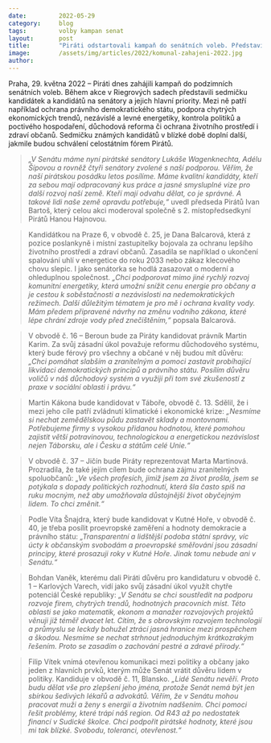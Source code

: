 ```yaml
---
date:         2022-05-29
category:     blog
tags:         volby kampan senat
layout:       post
title:        "Piráti odstartovali kampaň do senátních voleb. Představili první sedmičku kandidátů a kandidátek i jejich priority"
image:        /assets/img/articles/2022/komunal-zahajeni-2022.jpg
author:       
---
```


Praha, 29. května 2022 – Piráti dnes zahájili kampaň do podzimních senátních voleb. Během akce v Riegrových sadech představili sedmičku kandidátek a kandidátů na senátory a jejich hlavní priority. Mezi ně patří například ochrana právního demokratického státu, podpora chytrých ekonomických trendů, nezávislé a levné energetiky, kontrola politiků a poctivého hospodaření, důchodová reforma či ochrana životního prostředí i zdraví občanů.  Sedmičku známých kandidátů v blízké době doplní další, jakmile budou schválení celostátním fórem Pirátů. 

> *„V Senátu máme nyní pirátské senátory Lukáše Wagenknechta, Adélu Šípovou a rovněž čtyři senátory zvolené s naší podporou. Věřím, že naší pirátskou posádku letos posílíme. Máme kvalitní kandidáty, kteří za sebou mají odpracovaný kus práce a jasné smysluplné vize pro další rozvoj naší země. Kteří mají odvahu dělat, co je správné. A takové lidi naše země opravdu potřebuje,“* uvedl předseda Pirátů Ivan Bartoš, který celou akci moderoval společně s 2. místopředsedkyní Pirátů Hanou Hajnovou.  

> Kandidátkou na Praze 6, v obvodě č. 25, je Dana Balcarová, která z pozice poslankyně i místní zastupitelky bojovala za ochranu lepšího životního prostředí a zdraví občanů. Zasadila se například o ukončení spalování uhlí v energetice do roku 2033 nebo zákaz klecového chovu slepic. I jako senátorka se hodlá zasazovat o moderní a ohleduplnou společnost. *„Chci podporovat mimo jiné rychlý rozvoj komunitní energetiky, která umožní snížit cenu energie pro občany a je cestou k soběstačnosti a nezávislosti na nedemokratických režimech. Další důležitým tématem je pro mě i ochrana kvality vody. Mám předem připravené návrhy na změnu vodního zákona, které lépe chrání zdroje vody před znečištěním,“* popsala Balcarová.

> V obvodě č. 16 – Beroun bude za Piráty kandidovat právník Martin Karim. Za svůj zásadní úkol považuje reformu důchodového systému, který bude férový pro všechny a občané v něj budou mít důvěru: *„Chci pomáhat slabším a zranitelným a pomoci zastavit probíhající likvidaci demokratických principů a právního státu. Posílím důvěru voličů v náš důchodový systém a využiji při tom své zkušeností z praxe v sociální oblasti i právu.“*

> Martin Kákona bude kandidovat v Táboře, obvodě č. 13. Sdělil, že i mezi jeho cíle patří zvládnutí klimatické i ekonomické krize: *„Nesmíme si nechat zemědělskou půdu zastavět sklady a montovnami. Potřebujeme firmy s vysokou přidanou hodnotou, které pomohou zajistit větší potravinovou, technologickou a energetickou nezávislost nejen Táborsku, ale i Česku a státům celé Unie.“*

> V obvodě č. 37 – Jičín bude Piráty reprezentovat Marta Martinová. Prozradila, že také jejím cílem bude ochrana zájmu zranitelných spoluobčanů: *„Ve všech profesích, jimiž jsem za život prošla, jsem se potýkala s dopady politických rozhodnutí, která šla často spíš na ruku mocným, než aby umožňovala důstojnější život obyčejným lidem. To chci změnit.“*

> Podle Víta Šnajdra, který bude kandidovat v Kutné Hoře, v obvodě č. 40, je třeba posílit proevropské zaměření a hodnoty demokracie a právního státu: *„Transparentní a lidštější podoba státní správy, víc úcty k občanským svobodám a proevropské směřování jsou zásadní principy, které prosazuji roky v Kutné Hoře. Jinak tomu nebude ani v Senátu.“*

> Bohdan Vaněk, kterému dali Piráti důvěru pro kandidaturu v obvodě č. 1 – Karlových Varech, vidí jako svůj zásadní úkol využít chytře potenciál České republiky: *„V Senátu se chci soustředit na podporu rozvoje firem, chytrých trendů, hodnotných pracovních míst. Této oblasti se jako matematik, ekonom a manažer rozvojových projektů věnuji již téměř dvacet let. Cítím, že s obrovským rozvojem technologií a průmyslu se leckdy bohužel ztrácí jasná hranice mezi prospěchem a škodou. Nesmíme se nechat strhnout jednoduchým krátkozrakým řešením. Proto se zasadím o zachování pestré a zdravé přírody.“*

> Filip Vítek vnímá otevřenou komunikaci mezi politiky a občany jako jeden z hlavních prvků, kterým může Senát vrátit důvěru lidem v politiky. Kandiduje v obvodě č. 11, Blansko. *„Lidé Senátu nevěří. Proto budu dělat vše pro zlepšení jeho jména, protože Senát nemá být jen sbírkou šedivých lékařů a advokátů. Věřím, že v Senátu mohou pracovat muži a ženy s energií a životním nadšením. Chci pomoci řešit problémy, které trápí náš region. Od R43 až po nedostatek financí v Sudické školce. Chci podpořit pirátské hodnoty, které jsou mi tak blízké. Svobodu, toleranci, otevřenost.“*

